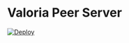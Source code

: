 # Valoria Peer Server
[![Deploy](https://www.herokucdn.com/deploy/button.svg)](https://heroku.com/deploy)
